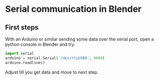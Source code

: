 # Serial communication in Blender

## First steps

With an Arduino or similar sending some data over the serial port, open a python console in Blender and try:

```python
import serial
arduino = serial.Serial('/dev/ttyUSB0', 9600)
arduino.readline()
```

Adjust till you get data and move to next step.


